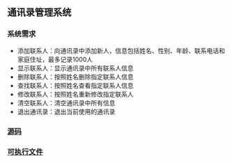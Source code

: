 ## 通讯录管理系统
### 系统需求
- 添加联系人：向通讯录中添加新人，信息包括姓名、性别、年龄、联系电话和家庭住址，最多记录1000人
- 显示联系人：显示通讯录中所有联系人信息
- 删除联系人：按照姓名删除指定联系人信息
- 查找联系人：按照姓名查看指定联系人信息
- 修改联系人：按照姓名重新修改指定联系人
- 清空联系人：清空通讯录中所有信息
- 退出通讯录：退出当前使用的通讯录

### [源码](源码)
### [可执行文件](可执行文件)
